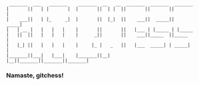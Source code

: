      _______  ___   _______    _______  __   __  _______  _______  _______ 
    |       ||   | |       |  |       ||  | |  ||       ||       ||       |
    |    ___||   | |_     _|  |       ||  |_|  ||    ___||  _____||  _____|
    |   | __ |   |   |   |    |       ||       ||   |___ | |_____ | |_____ 
    |   ||  ||   |   |   |    |      _||       ||    ___||_____  ||_____  |
    |   |_| ||   |   |   |    |     |_ |   _   ||   |___  _____| | _____| |
    |_______||___|   |___|    |_______||__| |__||_______||_______||_______|

### Namaste, gitchess!